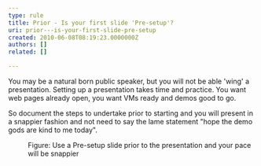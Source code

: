```yaml
---
type: rule
title: Prior - Is your first slide 'Pre-setup'?
uri: prior---is-your-first-slide-pre-setup
created: 2010-06-08T08:19:23.0000000Z
authors: []
related: []

---
```




<span class='intro'> You may be a natural born public speaker, but you will not be able 'wing' a presentation. Setting up a presentation takes time and practice. You want web pages already open, you want VMs ready and demos good to go.
 </span>


  <p>So document the steps to undertake prior to starting and you will present in a snappier fashion and not need to say the lame statement &quot;hope the demo gods are kind to me today&quot;. </p>
<dl>
    <dt><img class="ms-rteCustom-ImageArea" src="/PublishingImages/preslide.gif" alt="" /> </dt>
    <dd class="ms-rteCustom-FigureNormal">Figure&#58; Use a Pre-setup slide prior to the presentation and your pace will be snappier</dd>
</dl>



